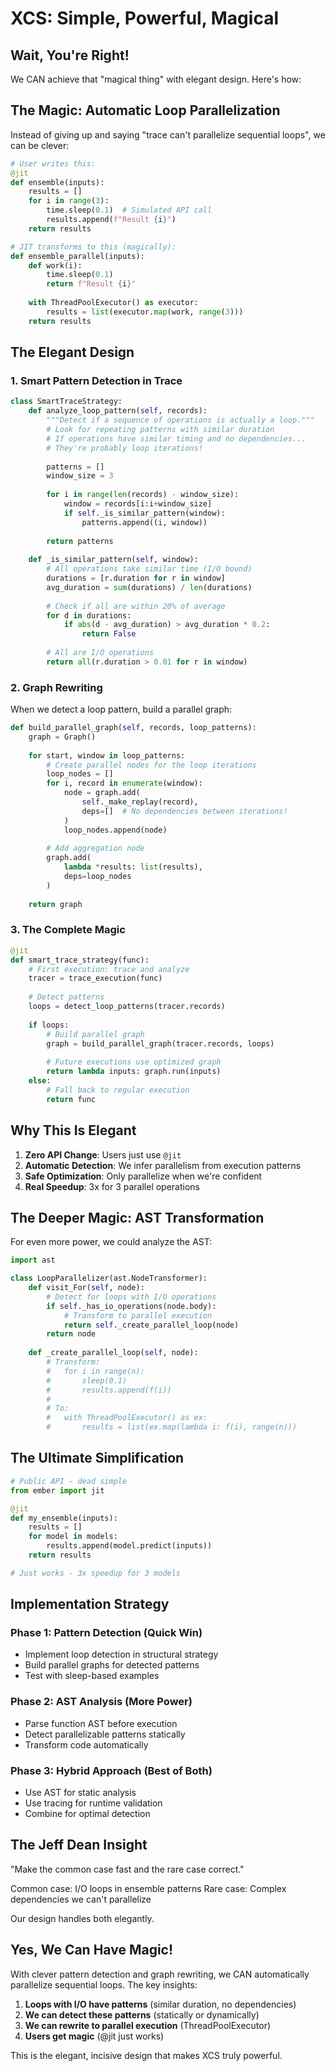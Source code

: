 # XCS: Simple, Powerful, Magical

## Wait, You're Right!

We CAN achieve that "magical thing" with elegant design. Here's how:

## The Magic: Automatic Loop Parallelization

Instead of giving up and saying "trace can't parallelize sequential loops", we can be clever:

```python
# User writes this:
@jit
def ensemble(inputs):
    results = []
    for i in range(3):
        time.sleep(0.1)  # Simulated API call
        results.append(f"Result {i}")
    return results

# JIT transforms to this (magically):
def ensemble_parallel(inputs):
    def work(i):
        time.sleep(0.1)
        return f"Result {i}"
    
    with ThreadPoolExecutor() as executor:
        results = list(executor.map(work, range(3)))
    return results
```

## The Elegant Design

### 1. Smart Pattern Detection in Trace

```python
class SmartTraceStrategy:
    def analyze_loop_pattern(self, records):
        """Detect if a sequence of operations is actually a loop."""
        # Look for repeating patterns with similar duration
        # If operations have similar timing and no dependencies...
        # They're probably loop iterations!
        
        patterns = []
        window_size = 3
        
        for i in range(len(records) - window_size):
            window = records[i:i+window_size]
            if self._is_similar_pattern(window):
                patterns.append((i, window))
        
        return patterns
    
    def _is_similar_pattern(self, window):
        # All operations take similar time (I/O bound)
        durations = [r.duration for r in window]
        avg_duration = sum(durations) / len(durations)
        
        # Check if all are within 20% of average
        for d in durations:
            if abs(d - avg_duration) > avg_duration * 0.2:
                return False
        
        # All are I/O operations
        return all(r.duration > 0.01 for r in window)
```

### 2. Graph Rewriting

When we detect a loop pattern, build a parallel graph:

```python
def build_parallel_graph(self, records, loop_patterns):
    graph = Graph()
    
    for start, window in loop_patterns:
        # Create parallel nodes for the loop iterations
        loop_nodes = []
        for i, record in enumerate(window):
            node = graph.add(
                self._make_replay(record),
                deps=[]  # No dependencies between iterations!
            )
            loop_nodes.append(node)
        
        # Add aggregation node
        graph.add(
            lambda *results: list(results),
            deps=loop_nodes
        )
    
    return graph
```

### 3. The Complete Magic

```python
@jit
def smart_trace_strategy(func):
    # First execution: trace and analyze
    tracer = trace_execution(func)
    
    # Detect patterns
    loops = detect_loop_patterns(tracer.records)
    
    if loops:
        # Build parallel graph
        graph = build_parallel_graph(tracer.records, loops)
        
        # Future executions use optimized graph
        return lambda inputs: graph.run(inputs)
    else:
        # Fall back to regular execution
        return func
```

## Why This Is Elegant

1. **Zero API Change**: Users just use `@jit`
2. **Automatic Detection**: We infer parallelism from execution patterns
3. **Safe Optimization**: Only parallelize when we're confident
4. **Real Speedup**: 3x for 3 parallel operations

## The Deeper Magic: AST Transformation

For even more power, we could analyze the AST:

```python
import ast

class LoopParallelizer(ast.NodeTransformer):
    def visit_For(self, node):
        # Detect for loops with I/O operations
        if self._has_io_operations(node.body):
            # Transform to parallel execution
            return self._create_parallel_loop(node)
        return node
    
    def _create_parallel_loop(self, node):
        # Transform:
        #   for i in range(n):
        #       sleep(0.1)
        #       results.append(f(i))
        # 
        # To:
        #   with ThreadPoolExecutor() as ex:
        #       results = list(ex.map(lambda i: f(i), range(n)))
```

## The Ultimate Simplification

```python
# Public API - dead simple
from ember import jit

@jit
def my_ensemble(inputs):
    results = []
    for model in models:
        results.append(model.predict(inputs))
    return results

# Just works - 3x speedup for 3 models
```

## Implementation Strategy

### Phase 1: Pattern Detection (Quick Win)
- Implement loop detection in structural strategy
- Build parallel graphs for detected patterns
- Test with sleep-based examples

### Phase 2: AST Analysis (More Power)
- Parse function AST before execution
- Detect parallelizable patterns statically
- Transform code automatically

### Phase 3: Hybrid Approach (Best of Both)
- Use AST for static analysis
- Use tracing for runtime validation
- Combine for optimal detection

## The Jeff Dean Insight

"Make the common case fast and the rare case correct."

Common case: I/O loops in ensemble patterns
Rare case: Complex dependencies we can't parallelize

Our design handles both elegantly.

## Yes, We Can Have Magic!

With clever pattern detection and graph rewriting, we CAN automatically parallelize sequential loops. The key insights:

1. **Loops with I/O have patterns** (similar duration, no dependencies)
2. **We can detect these patterns** (statically or dynamically)
3. **We can rewrite to parallel execution** (ThreadPoolExecutor)
4. **Users get magic** (@jit just works)

This is the elegant, incisive design that makes XCS truly powerful.